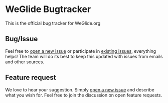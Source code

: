 # WeGlide Bugtracker

This is the official bug tracker for WeGlide.org

## Bug/Issue

Feel free to [open a new issue](https://github.com/weglide/bugtracker/issues/new?assignees=&labels=&template=bug_report.md&title=) or participate in [existing issues](https://github.com/weglide/bugtracker/issues), everything helps! The team will do its best to keep this updated with issues from emails and other sources.

## Feature request

We love to hear your suggestion. Simply [open a new issue](https://github.com/weglide/bugtracker/issues/new?assignees=&labels=enhancement&template=feature_request.md&title=) and describe what you wish for. Feel free to join the discussion on open feature requests.
